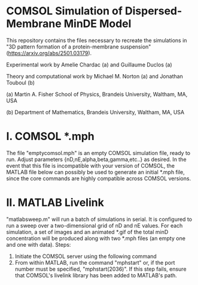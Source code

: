 # COMSOL Simulation of Dispersed-Membrane MinDE Model
This repository contains the files necessary to recreate the simulations in "3D pattern formation of a protein-membrane suspension" (https://arxiv.org/abs/2501.03179). 

Experimental work by Amelie Chardac (a) and Guillaume Duclos (a)

Theory and computational work by Michael M. Norton (a) and Jonathan Touboul (b)

(a) Martin A. Fisher School of Physics, Brandeis University, Waltham, MA, USA

(b) Department of Mathematics, Brandeis University, Waltham, MA, USA



# I. COMSOL *.mph

The file "emptycomsol.mph" is an empty COMSOL simulation file, ready to run. Adjust parameters {nD,nE,alpha,beta,gamma,etc..} as desired. In the event that this file is incompatible with your version of COMSOL, the MATLAB file below can possibly be used to generate an initial *.mph file, since the core commands are highly compatible across COMSOL versions.

# II. MATLAB Livelink

"matlabsweep.m" will run a batch of simulations in serial. It is configured to run a sweep over a two-dimensional grid of nD and nE values.
For each simulation, a set of images and an animated *.gif of the total minD concentration will be produced along with two *.mph files (an empty one and one with data). 
Steps:
1. Initiate the COMSOL server using the following command
2. From within MATLAB, run the command "mphstart" or, if the port number must be specified, "mphstart(2036)". If this step fails, ensure that COMSOL's livelink library has been added to MATLAB's path. 


